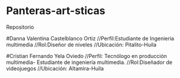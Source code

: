 # Panteras-art-sticas
Repositorio 


#Danna Valentina Castelblanco Ortiz
//Perfil:Estudiante de Ingenieria multimedia
//Rol:Diseñor de niveles
//Ubicación: Pitalito-Huila


#Cristian Fernando Yela Oviedo
//Perfil: Tecnólogo en producción multimedia- Estudiante de ingeniería multimedia.
//Rol:Diseñador de videojuegos
//Ubicación: Altamira-Huila

